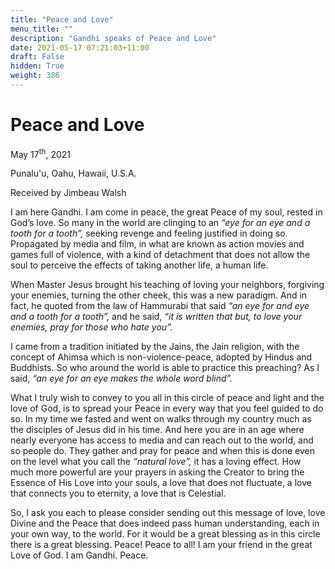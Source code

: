 ```yaml
---
title: "Peace and Love"
menu_title: ""
description: "Gandhi speaks of Peace and Love"
date: 2021-05-17 07:21:03+11:00
draft: False
hidden: True
weight: 386
---
```

# Peace and Love

May 17<sup>th</sup>, 2021

Punalu'u, Oahu, Hawaii, U.S.A.

Received by Jimbeau Walsh   



I am here Gandhi. I am come in peace, the great Peace of my soul, rested in God’s love. So many in the world are clinging to an *“eye for an eye and a tooth for a tooth”,* seeking revenge and feeling justified in doing so. Propagated by media and film, in what are known as action movies and games full of violence, with a kind of detachment that does not allow the soul to perceive the effects of taking another life, a human life. 

When Master Jesus brought his teaching of loving your neighbors,  forgiving your enemies, turning the other cheek, this was a new paradigm. And in fact, he quoted from the law of Hammurabi that said *“an eye for and eye and a tooth for a tooth”,* and he said, *“it is written that but, to love your enemies, pray for those who hate you”.* 

I came from a tradition initiated by the Jains, the Jain religion, with the concept of Ahimsa which is non-violence-peace, adopted by Hindus and Buddhists. So who around the world is able to practice this preaching? As I said, *“an eye for an eye makes the whole word blind”.* 

What I truly wish to convey to you all in this circle of peace and light and the love of God, is to spread your Peace in every way that you feel guided to do so. In my time we fasted and went on walks through my country much as the disciples of Jesus did in his time. And here you are in an age where nearly everyone has access to media and can reach out to the world, and so people do. They gather and pray for peace and when this is done even on the level what you call the *“natural love”,*  it has a loving effect. How much more powerful are your prayers in asking the Creator to bring the Essence of His Love into your souls, a love that does not fluctuate, a love that connects you to eternity, a love that is Celestial. 

So, I ask you each to please consider sending out this message of love, love Divine and the Peace that does indeed pass human understanding, each in your own way, to the world. For it would be a great blessing as in this circle there is a great blessing. Peace! Peace to all!  I am your friend in the great Love of God. I am Gandhi. Peace. 